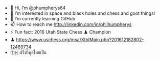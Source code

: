 - 👋 Hi, I’m @phumpherys64
- 👀 I’m interested in space and black holes and chess and goot things!
- 🌱 I’m currently learning GitHub
- 📫 How to reach me http://linkedin.com/in/philhumpherys
- ⚡ Fun fact: 2016 Utah State Chess ♟️ Champion
- ♟️ https://www.uschess.org/msa/XtblMain.php?201612182802-12469734
- 🇹🇭 ฝรั่งที่พูดไทยเป็น
